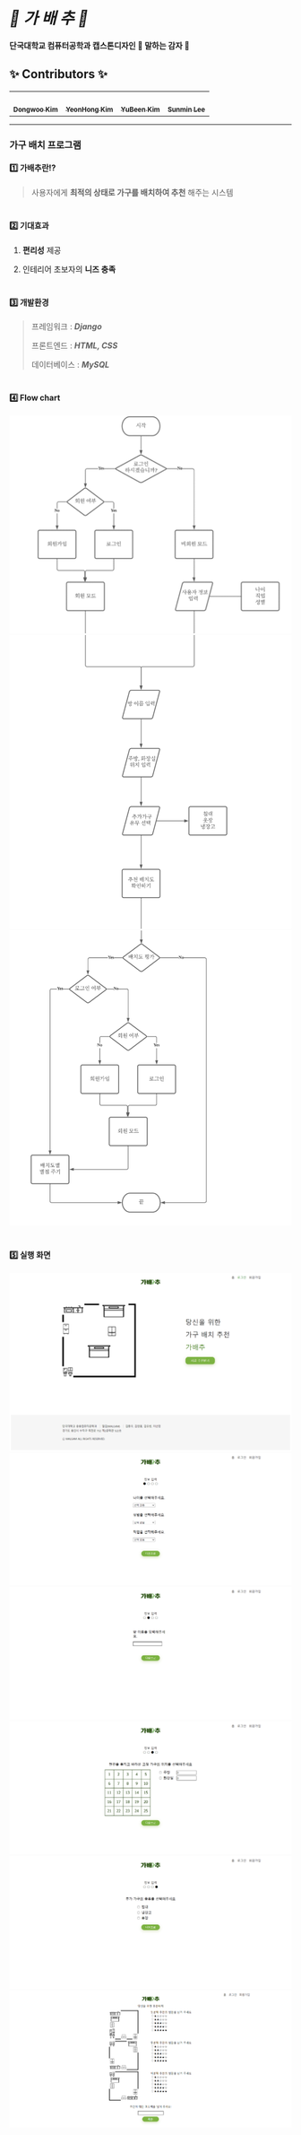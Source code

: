 *🎈 가 배 추 🎈*
==============
#### 단국대학교 컴퓨터공학과 캡스톤디자인  🥔 말하는 감자 🥔  

## ✨ Contributors ✨

<!-- ALL-CONTRIBUTORS-LIST:START - Do not remove or modify this section -->
<!-- prettier-ignore-start -->
<!-- markdownlint-disable -->
<table>
  <tr>
    <td align="center"><a href="https://github.com/JayDwk"><img src="https://avatars.githubusercontent.com/u/83630504?v=4" width="100px;" alt=""/><br /><sub><b>Dongwoo Kim</b></sub></a><br /> <td align="center"><a href="https://github.com/kimyeonhong00"><img src="https://avatars.githubusercontent.com/u/63278864?v=4" width="100px;" alt=""/><br /><sub><b>YeonHong Kim</b></sub></a><br /> <td align="center"><a href="https://github.com/dbqls200"><img src="https://avatars.githubusercontent.com/u/87077859?v=4" width="100px;" alt=""/><br /><sub><b>YuBeen Kim</b></sub></a><br /><td align="center"><a href="https://github.com/sssuunnnm"><img src="https://avatars.githubusercontent.com/u/63292816?v=4" width="100px;" alt=""/><br /><sub><b>Sunmin Lee</b></sub></a><br />
</table>
  
-----


### 가구 배치 프로그램

  

#### 1️⃣ 가배추란⁉
> 사용자에게 __최적의 상태로 가구를 배치하여 추천__ 해주는 시스템
  
#
#### 2️⃣ 기대효과
1. __편리성__ 제공


2. 인테리어 초보자의 __니즈 충족__

#
#### 3️⃣ 개발환경
> 프레임워크  :  __*Django*__
> 
> 프론트엔드 : __*HTML, CSS*__
> 
> 데이터베이스 : __*MySQL*__
#
#### 4️⃣ Flow chart

![flowchart1.png](picture/flowchart1.png)
![flowchart2.png](picture/flowchart2.png)
![flowchart3.png](picture/flowchart3.png)

#

#### 5️⃣ 실행 화면

![1home.png](picture/1home.png)
![2user_info.png](picture/2user_info.png)
![3room_info.png](picture/3room_info.png)
![4fixed_info.png](picture/4fixed_info.png)
![5add_info.png](picture/5add_info.png)
![6result.png](picture/6result.png)
